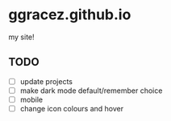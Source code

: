 # ggracez.github.io
my site!

## TODO
- [ ] update projects
- [ ] make dark mode default/remember choice
- [ ] mobile
- [ ] change icon colours and hover
